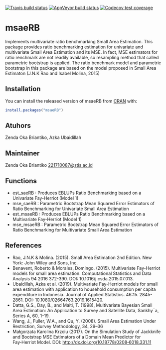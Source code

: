 
[![Travis build
status](https://travis-ci.com/zendaokab/msaeRB.svg?branch=main)](https://travis-ci.com/zendaokab/msaeRB)
[![AppVeyor build
status](https://ci.appveyor.com/api/projects/status/github/zendaokab/msaeRB?branch=main&svg=true)](https://ci.appveyor.com/project/zendaokab/msaeRB)
[![Codecov test
coverage](https://codecov.io/gh/zendaokab/msaeRB/branch/main/graph/badge.svg)](https://codecov.io/gh/zendaokab/msaeRB?branch=main)

<!-- README.md is generated from README.Rmd. Please edit that file -->

# msaeRB

Implements multivariate ratio benchmarking Small Area Estimation. This
package provides ratio benchmarking estimation for univariate and
multivariate Small Area Estimation and its MSE. In fact, MSE estimators
for ratio renchmark are not readily available, so resampling method that
called parametric bootstrap is applied. The ratio benchmark model and
parametric bootstrap in this package are based on the model proposed in
Small Area Estimaton (J.N.K Rao and Isabel Molina, 2015)

## Installation

You can install the released version of msaeRB from
[CRAN](https://CRAN.R-project.org) with:

``` r
install.packages("msaeRB")
```

## Atuhors

Zenda Oka Briantiko, Azka Ubaidillah

## Maintainer

Zenda Oka Briantiko <221710087@stis.ac.id>

## Functions

  - est\_saeRB : Produces EBLUPs Ratio Benchmarking based on a
    Univariate Fay-Herriot (Model 1)
  - mse\_saeRB : Parametric Bootstrap Mean Squared Error Estimators of
    Ratio Benchmarking for Univariate Small Area Estimation
  - est\_msaeRB : Produces EBLUPs Ratio Benchmarking based on a
    Multivariate Fay-Herriot (Model 1)
  - mse\_msaeRB : Parametric Bootstrap Mean Squared Error Estimators of
    Ratio Benchmarking for Multivariate Small Area Estimation

## References

  - Rao, J.N.K & Molina. (2015). Small Area Estimation 2nd Edition. New
    York: John Wiley and Sons, Inc.
  - Benavent, Roberto & Morales, Domingo. (2015). Multivariate
    Fay-Herriot models for small area estimation. Computational
    Statistics and Data Analysis 94 2016 372-390. DOI:
    10.1016/j.csda.2015.07.013.
  - Ubaidillah, Azka et al. (2019). Multivariate Fay-Herriot models for
    small area estimation with application to household consumption per
    capita expenditure in Indonesia. Journal of Applied Statistics.
    46:15. 2845-2861. DOI: 10.1080/02664763.2019.1615420.
  - Datta, G.S., Day, B., and Maiti, T. (1998), Multivariate Bayesian
    Small Area Estimation: An Application to Survey and Satellite Data,
    Sankhy¯a, Series A, 60, 1–19.
  - Wang, J., Fuller, W.A., and Qu, Y. (2008). Small Area Estimation
    Under Restriction, Survey Methodology, 34, 29–36
  - Małgorzata Karolina Krzciu (2017). On the Simulation Study of
    Jackknife and Bootstrap MSE Estimators of a Domain Mean Predictor
    for Fay‑Herriot Model. DOI:
    <http://dx.doi.org/10.18778/0208‑6018.331.11>
